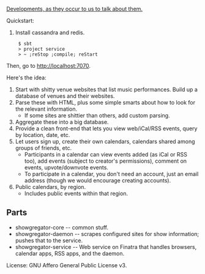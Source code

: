 [Developments, as they occur to us to talk about them.](https://showgregator.tumblr.com)

Quickstart:

1. Install cassandra and redis.

        $ sbt
        > project service
        > ~ ;reStop ;compile; reStart

Then, go to <http://localhost:7070>.

Here's the idea:

1. Start with shitty venue websites that list music performances. Build up a database of venues and their websites.
2. Parse these with HTML, plus some simple smarts about how to look for the relevant information.
    * If some sites are shittier than others, add custom parsing.
3. Aggregate these into a big database.
4. Provide a clean front-end that lets you view web/iCal/RSS events, query by location, date, etc.
5. Let users sign up, create their own calendars, calendars shared among groups of friends, etc.
    * Participants in a calendar can view events added (as iCal or RSS too), add events (subject to creator's permissions), comment on events, upvote/downvote events.
    * To participate in a calendar, you don't need an account, just an email address (though we would encourage creating accounts).
6. Public calendars, by region.
    * Includes public events within that region.

## Parts

* showgregator-core -- common stuff.
* showgregator-daemon -- scrapes configured sites for show information; pushes that to the service.
* showgregator-service -- Web service on Finatra that handles browsers, calendar apps, RSS apps, and the daemon.

License: GNU Affero General Public License v3.